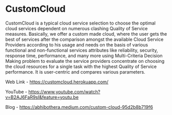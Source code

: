 # CustomCloud
CustomCloud is a typical cloud service selection to choose the optimal cloud services dependent on numerous clashing Quality of Service measures. Basically, we offer a custom made cloud, where the user gets the best of services after the comparison amongst the available Cloud Service Providers according to his usage and needs on the basis of various functional and non-functional services attributes like reliability, security, response time, performance, and many more using Multi-Criteria Decision Making problem to evaluate the service providers concentrate on choosing the cloud resources for a single task with the highest Quality of Service performance. It is user-centric and compares various parameters.

Web Link - https://customcloud.herokuapp.com/

YouTube - https://www.youtube.com/watch?v=B2AJ6FaR9sI&feature=youtu.be

Blog - https://abhibothera.medium.com/custom-cloud-95d2b8b719f6

